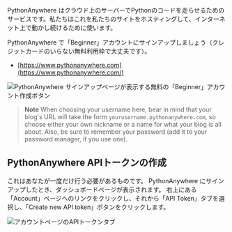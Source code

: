 PythonAnywhere はクラウド上のサーバーでPythonのコードを走らせるためのサービスです。私たちはこれを私たちのサイトをホスティングして、インターネット上で動かし続けるために使います。

PythonAnywhere で「Beginner」アカウントにサインアップしましょう（クレジットカードのいらない無料利用枠で大丈夫です）。

* [https://www.pythonanywhere.com](https://www.pythonanywhere.com/)

![PythonAnywhere サインアップページが表示する無料の「Beginner」アカウント作成ボタン](../deploy/images/pythonanywhere_beginner_account_button.png)

> **Note** When choosing your username here, bear in mind that your blog's URL will take the form `yourusername.pythonanywhere.com`, so choose either your own nickname or a name for what your blog is all about. Also, be sure to remember your password (add it to your password manager, if you use one).

## PythonAnywhere APIトークンの作成

これはあなたが一度だけ行う必要があるものです。 PythonAnywhere にサインアップしたとき、ダッシュボードページが表示されます。 右上にある「Account」ページへのリンクをクリックし、それから「API Token」タブを選択し、「Create new API token」ボタンをクリックします。

![アカウントページのAPIトークンタブ](../deploy/images/pythonanywhere_create_api_token.png)